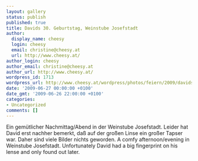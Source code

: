 ```yaml
---
layout: gallery
status: publish
published: true
title: Davids 30. Geburtstag, Weinstube Josefstadt
author:
  display_name: cheesy
  login: cheesy
  email: christine@cheesy.at
  url: http://www.cheesy.at/
author_login: cheesy
author_email: christine@cheesy.at
author_url: http://www.cheesy.at/
wordpress_id: 1713
wordpress_url: http://www.cheesy.at/wordpress/photos/feiern/2009/davids-30-geburtstag-weinstube-josefstadt/
date: '2009-06-27 00:00:00 +0100'
date_gmt: '2009-06-26 22:00:00 +0100'
categories:
- Uncategorized
comments: []
---
```

<!--:de-->Ein gemütlicher Nachmittag/Abend in der Weinstube Josefstadt. Leider hat David erst nachher bemerkt, daß auf der großen Linse ein großer Tapser war. Daher sind viele Bilder nichts geworden.
<!--:--><!--:en-->A comfy afternoon/evening in Weinstube Josefstadt. Unfortunately David had a big fingerprint on his lense and only found out later.
<!--:-->
